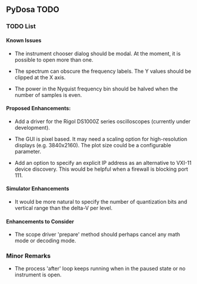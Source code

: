 ## PyDosa TODO

### TODO List

#### Known Issues

- The instrument chooser dialog should be modal. At the moment, it is possible to open more than one.

- The spectrum can obscure the frequency labels. The Y values should be clipped at the X axis.

- The power in the Nyquist frequency bin should be halved when the number of samples is even.

#### Proposed Enhancements:

- Add a driver for the Rigol DS1000Z series oscilloscopes (currently under development).

- The GUI is pixel based. It may need a scaling option for high-resolution displays (e.g. 3840x2160). The plot size
  could be a configurable parameter.

- Add an option to specify an explicit IP address as an alternative to VXI-11 device discovery. This would be helpful
  when a firewall is blocking port 111.

#### Simulator Enhancements

- It would be more natural to specify the number of quantization bits and vertical range than the delta-V per level.

#### Enhancements to Consider

- The scope driver 'prepare' method should perhaps cancel any math mode or decoding mode.

### Minor Remarks

- The process 'after' loop keeps running when in the paused state or no instrument is open.
